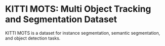 # KITTI MOTS: Multi Object Tracking and Segmentation Dataset

KITTI MOTS is a dataset for instance segmentation, semantic segmentation, and object detection tasks.